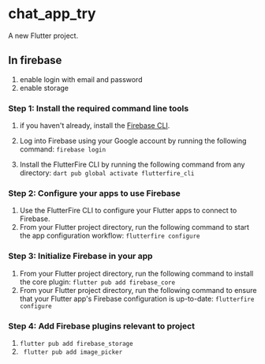 # chat_app_try

A new Flutter project.

## In firebase
1) enable login with email and password
2) enable storage

### Step 1: Install the required command line tools

1) if you haven't already, install the [Firebase CLI](https://firebase.google.com/docs/cli#setup_update_cli).

2) Log into Firebase using your Google account by running the following command:
```firebase login```

3) Install the FlutterFire CLI by running the following command from any directory:
```dart pub global activate flutterfire_cli```

### Step 2: Configure your apps to use Firebase

1) Use the FlutterFire CLI to configure your Flutter apps to connect to Firebase. 
2) From your Flutter project directory, run the following command to start the app configuration workflow:
```flutterfire configure```

### Step 3: Initialize Firebase in your app
1) From your Flutter project directory, run the following command to install the core plugin:
```flutter pub add firebase_core```
2) From your Flutter project directory, run the following command to ensure that your Flutter app's Firebase configuration is up-to-date:
```flutterfire configure```

### Step 4: Add Firebase plugins relevant to project
1) ```flutter pub add firebase_storage```
2) ``` flutter pub add image_picker```


